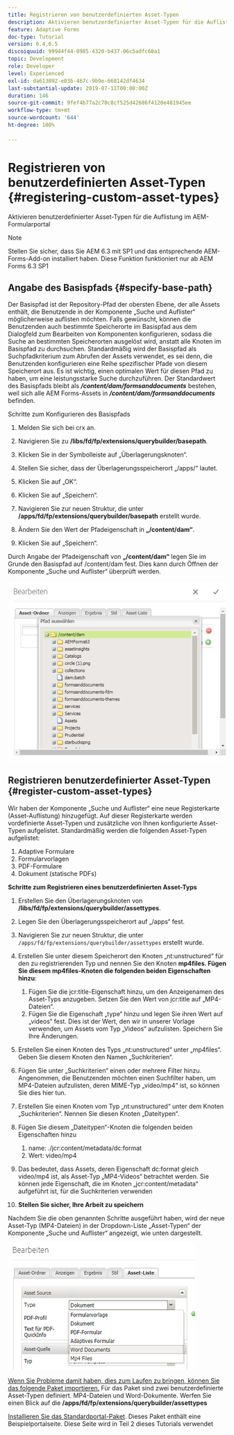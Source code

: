```yaml
---
title: Registrieren von benutzerdefinierten Asset-Typen
description: Aktivieren benutzerdefinierter Asset-Typen für die Auflistung im AEM-Formularportal
feature: Adaptive Forms
doc-type: Tutorial
version: 6.4,6.5
discoiquuid: 99944f44-0985-4320-b437-06c5adfc60a1
topic: Development
role: Developer
level: Experienced
exl-id: da613092-e03b-467c-9b9e-668142df4634
last-substantial-update: 2019-07-11T00:00:00Z
duration: 146
source-git-commit: 9fef4b77a2c70c8cf525d42686f4120e481945ee
workflow-type: tm+mt
source-wordcount: '644'
ht-degree: 100%

---
```


# Registrieren von benutzerdefinierten Asset-Typen {#registering-custom-asset-types}

Aktivieren benutzerdefinierter Asset-Typen für die Auflistung im AEM-Formularportal

>[!NOTE]
>
>Stellen Sie sicher, dass Sie AEM 6.3 mit SP1 und das entsprechende AEM-Forms-Add-on installiert haben. Diese Funktion funktioniert nur ab AEM Forms 6.3 SP1

## Angabe des Basispfads {#specify-base-path}

Der Basispfad ist der Repository-Pfad der obersten Ebene, der alle Assets enthält, die Benutzende in der Komponente „Suche und Auflister“ möglicherweise auflisten möchten. Falls gewünscht, können die Benutzenden auch bestimmte Speicherorte im Basispfad aus dem Dialogfeld zum Bearbeiten von Komponenten konfigurieren, sodass die Suche an bestimmten Speicherorten ausgelöst wird, anstatt alle Knoten im Basispfad zu durchsuchen. Standardmäßig wird der Basispfad als Suchpfadkriterium zum Abrufen der Assets verwendet, es sei denn, die Benutzenden konfigurieren eine Reihe spezifischer Pfade von diesem Speicherort aus. Es ist wichtig, einen optimalen Wert für diesen Pfad zu haben, um eine leistungsstarke Suche durchzuführen. Der Standardwert des Basispfads bleibt als **_/content/dam/formsanddocuments_** bestehen, weil sich alle AEM Forms-Assets in **_/content/dam/formsanddocuments_** befinden.

Schritte zum Konfigurieren des Basispfads

1. Melden Sie sich bei crx an.
1. Navigieren Sie zu **/libs/fd/fp/extensions/querybuilder/basepath**.

1. Klicken Sie in der Symbolleiste auf „Überlagerungsknoten“.
1. Stellen Sie sicher, dass der Überlagerungsspeicherort „/apps/“ lautet.
1. Klicken Sie auf „OK“.
1. Klicken Sie auf „Speichern“.
1. Navigieren Sie zur neuen Struktur, die unter **/apps/fd/fp/extensions/querybuilder/basepath** erstellt wurde.

1. Ändern Sie den Wert der Pfadeigenschaft in **„/content/dam“**.
1. Klicken Sie auf „Speichern“.

Durch Angabe der Pfadeigenschaft von **„/content/dam“** legen Sie im Grunde den Basispfad auf /content/dam fest. Dies kann durch Öffnen der Komponente „Suche und Auflister“ überprüft werden.

![Basispfad](assets/basepath.png)

## Registrieren benutzerdefinierter Asset-Typen {#register-custom-asset-types}

Wir haben der Komponente „Suche und Auflister“ eine neue Registerkarte (Asset-Auflistung) hinzugefügt. Auf dieser Registerkarte werden vordefinierte Asset-Typen und zusätzliche von Ihnen konfigurierte Asset-Typen aufgelistet. Standardmäßig werden die folgenden Asset-Typen aufgelistet:

1. Adaptive Formulare
1. Formularvorlagen
1. PDF-Formulare
1. Dokument (statische PDFs)

**Schritte zum Registrieren eines benutzerdefinierten Asset-Typs**

1. Erstellen Sie den Überlagerungsknoten von **/libs/fd/fp/extensions/querybuilder/assettypes**.

1. Legen Sie den Überlagerungsspeicherort auf „/apps“ fest.
1. Navigieren Sie zur neuen Struktur, die unter `/apps/fd/fp/extensions/querybuilder/assettypes` erstellt wurde.

1. Erstellen Sie unter diesem Speicherort den Knoten „nt:unstructured“ für den zu registrierenden Typ und nennen Sie den Knoten **mp4files. Fügen Sie diesem mp4files-Knoten die folgenden beiden Eigenschaften hinzu**:

   1. Fügen Sie die jcr:title-Eigenschaft hinzu, um den Anzeigenamen des Asset-Typs anzugeben. Setzen Sie den Wert von jcr:title auf „MP4-Dateien“.
   1. Fügen Sie die Eigenschaft „type“ hinzu und legen Sie ihren Wert auf „videos“ fest. Dies ist der Wert, den wir in unserer Vorlage verwenden, um Assets vom Typ „Videos“ aufzulisten. Speichern Sie Ihre Änderungen.

1. Erstellen Sie einen Knoten des Typs „nt:unstructured“ unter „mp4files“. Geben Sie diesem Knoten den Namen „Suchkriterien“.
1. Fügen Sie unter „Suchkriterien“ einen oder mehrere Filter hinzu. Angenommen, die Benutzenden möchten einen Suchfilter haben, um MP4-Dateien aufzulisten, deren MIME-Typ „video/mp4“ ist, so können Sie dies hier tun.
1. Erstellen Sie einen Knoten vom Typ „nt:unstructured“ unter dem Knoten „Suchkriterien“. Nennen Sie diesen Knoten „Dateitypen“.
1. Fügen Sie diesem „Dateitypen“-Knoten die folgenden beiden Eigenschaften hinzu

   1. name: ./jcr:content/metadata/dc:format
   1. Wert: video/mp4

1. Das bedeutet, dass Assets, deren Eigenschaft dc:format gleich video/mp4 ist, als Asset-Typ „MP4-Videos“ betrachtet werden. Sie können jede Eigenschaft, die im Knoten „jcr:content/metadata“ aufgeführt ist, für die Suchkriterien verwenden

1. **Stellen Sie sicher, Ihre Arbeit zu speichern**

Nachdem Sie die oben genannten Schritte ausgeführt haben, wird der neue Asset-Typ (MP4-Dateien) in der Dropdown-Liste „Asset-Typen“ der Komponente „Suche und Auflister“ angezeigt, wie unten dargestellt.

![mp4files](assets/mp4files.png)

[Wenn Sie Probleme damit haben, dies zum Laufen zu bringen, können Sie das folgende Paket importieren.](assets/assettypeskt1.zip) Für das Paket sind zwei benutzerdefinierte Asset-Typen definiert. MP4-Dateien und Word-Dokumente. Werfen Sie einen Blick auf die **/apps/fd/fp/extensions/querybuilder/assettypes**

[Installieren Sie das Standardportal-Paket](assets/customportalpage.zip). Dieses Paket enthält eine Beispielportalseite. Diese Seite wird in Teil 2 dieses Tutorials verwendet
